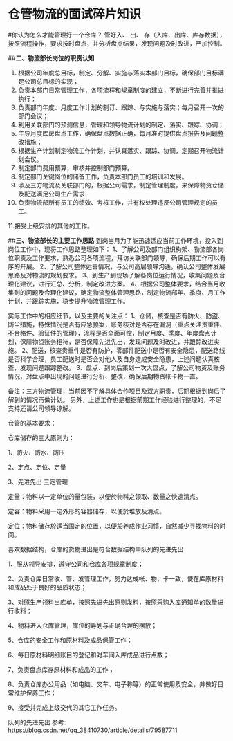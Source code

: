 ﻿# 仓管物流的面试碎片知识

#你认为怎么才能管理好一个仓库？
管好入、 出、 存（入库、出库、库存数据），按照流程操作，要求按时盘点，并分析盘点结果，发现问题及时改进，严加控制。


##**二、物流部长岗位的职责认知**
 1. 根据公司年度总目标，制定、分解、实施与落实本部门目标，确保部门目标满足公司总目标的实现；
 2. 负责本部门日常管理工作，各项流程和规章制度的建立，不断进行完善并推进执行；
 3. 负责部门年度、月度工作计划的制订、跟踪、与实施与落实；每月召开一次的部门会议；
 4. 利用关联部门的预测信息，管理和领导物流计划的制定、落实、跟踪、协调；
 5. 主导月度库房盘点工作，确保盘点数据正确，每月准时提供盘点报告及问题整改措施；
 6. 根据生产计划制定物流工作计划，并认真落实、跟踪、协调，定期召开物流计划会议。
 7. 制定部门费用预算，审核并控制部门预算。
 8. 制定部门关键岗位的储备工作，负责本部门员工的培训和发展。
 9. 涉及三方物流及关联部门的，根据公司需求，制定管理制度，来保障物资仓储及配送满足公司生产需求
 1. 负责物流部所有员工的绩效、考核工作，并有权处理违反公司管理规定的员工。

11.接受上级安排的其他的工作。

##**三、物流部长的主要工作思路**
到岗当月为了能迅速适应当前工作环境，投入到岗位工作中，现将工作思路整理如下：
1、了解公司及部门组织构架、物流部各岗位职责及工作要求，熟悉公司各项流程，拜访关联部门领导，确保后期工作可以有序的开展。
2、了解公司整体运营情况，与公司高层领导沟通，确认公司整体发展思路及对物流的规划要求。
3、到生产到现场了解各岗位运行情况，收集问题及合理化建议，进行汇总、分析，制定改进方案。 
4、根据公司整体要求，结合当月收集到的问题及合理化建议，确定物流整体管理思路，制定物流部年、季度、月工作计划，并跟踪实施，稳步提升物流管理工作。

实际工作中的相应细节，以及主要的关注点：
1、仓储，核查是否有防火、防盗、防尘措施，特殊情况是否有应急预案，账务核对是否存在漏洞（重点关注贵重件、不合格件、验证件的管理），流程是否全面可控，制定月度、季度、年度盘点计划，保障物资账务相符，是否保障先进先出，发现问题及时改进，并跟踪改进实施。
2、配送，核查贵重件是否有防护，零部件配送中是否有安全隐患，配送路线是否科学合理，员工配送时是否会对他人及自身造成安全隐患，上述问题认真核查，发现问题跟踪整改。
3、盘点、到岗后策划一次大盘点，了解公司物资及账务情况，对盘点中出现的问题进行分析、整改，确保后期物资帐卡物一直。

备注：三方物流管理，当前因不了解具体合作项目及双方职责，后期根据到岗后了解到的情况再做计划。
另外，上述工作也是根据前期工作经验进行整理的，不足支持还请公司领导谅解。





仓管的基本要求：

仓库储存的三大原则为：

1、防火、防水、防压

2、定点、定位、定量

3、先进先出
三定管理

定量：物料以一定单位的量包装，以便於物料之领取、数量之快速清点。

定容：物料采用一定外形的容器储存，以便於堆放及清点。

定位：物料储存於适当固定的位置，以便於养成作业习惯，自然减少寻找物料的时间。


喜欢数据结构，仓库的货物进出是符合数据结构中队列的先进先出


1、服从领导安排，遵守公司和仓库各项规章制度；

2、负责仓库日常收、管、发管理工作，努力达成帐、物、卡一致，使在库原材料和成品处于良好的品质状态；

3、对照生产领料出库单，按照先进先出原则发料，按照采购入库通知单的数量进行收料；

4、物料进入仓库管理，库位的筹划与正确合理的摆放；

5、仓库的安全工作和原材料及成品保管工作；

6、每日原材料明细账目的登记和对车间入库成品进行点数；

7、负责盘点库存原材料和成品的工作；

8、负责仓库办公用品（如电脑、叉车、电子称等）的正常使用及安全，并做好日常维护保养工作；

9、接受并完成上级交代的其它工作任务。



队列的先进先出
参考:
https://blog.csdn.net/qq_38410730/article/details/79587711

